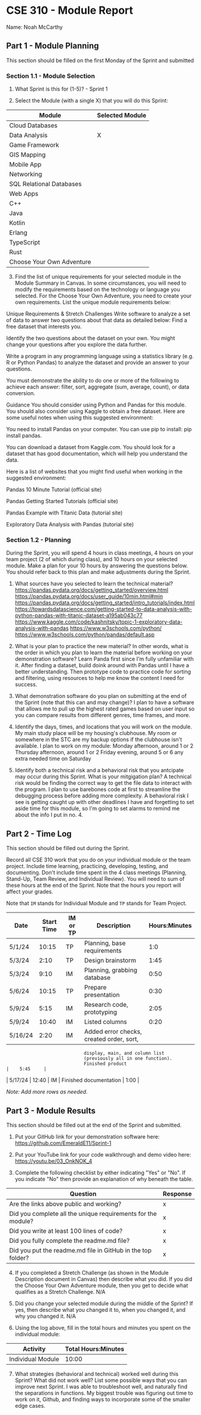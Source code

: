 # CSE 310 - Module Report

Name: Noah McCarthy

## Part 1 - Module Planning

This section should be filled on the first Monday of the Sprint and submitted

### Section 1.1 - Module Selection

1. What Sprint is this for (1-5)? - Sprint 1

2. Select the Module (with a single X) that you will do this Sprint:

|Module                   |Selected Module|
|-------------------------|---------------|
|Cloud Databases          |               |
|Data Analysis            |       X       |
|Game Framework           |               |
|GIS Mapping              |               |
|Mobile App               |               |
|Networking               |               |
|SQL Relational Databases |               |
|Web Apps                 |               |
|C++                      |               |
|Java                     |               |
|Kotlin                   |               |
|Erlang                   |               |
|TypeScript               |               |
|Rust                     |               |
|Choose Your Own Adventure|               |

3. Find the list of unique requirements for your selected module in the Module Summary in Canvas.  In some circumstances, you will need to modify the requirements based on the technology or language you selected.  For the Choose Your Own Adventure, you need to create your own requirements.  List the unique module requirements below:


Unique Requirements & Stretch Challenges
Write software to analyze a set of data to answer two questions about that data as detailed below:
Find a free dataset that interests you.

Identify the two questions about the dataset on your own. You might change your questions after you explore the data further.

Write a program in any programming language using a statistics library (e.g. R or Python Pandas) to analyze the dataset and provide an answer to your questions.

You must demonstrate the ability to do one or more of the following to achieve each answer: filter, sort, aggregate (sum, average, count), or data conversion.

Guidance
You should consider using Python and Pandas for this module. You should also consider using Kaggle to obtain a free dataset. Here are some useful notes when using this suggested environment:

You need to install Pandas on your computer. You can use pip to install: pip install pandas.

You can download a dataset from Kaggle.com. You should look for a dataset that has good documentation, which will help you understand the data.

Here is a list of websites that you might find useful when working in the suggested environment:

Pandas 10 Minute Tutorial (official site)

Pandas Getting Started Tutorials (official site)

Pandas Example with Titanic Data (tutorial site)

Exploratory Data Analysis with Pandas (tutorial site)



### Section 1.2 - Planning

During the Sprint, you will spend 4 hours in class meetings, 4 hours on your team project (2 of which during class), and 10 hours on your selected module.  Make a plan for your 10 hours by answering the questions below.  You should refer back to this plan and make adjustments during the Sprint.

1. What sources have you selected to learn the technical material?
https://pandas.pydata.org/docs/getting_started/overview.html
https://pandas.pydata.org/docs/user_guide/10min.html#min
https://pandas.pydata.org/docs/getting_started/intro_tutorials/index.html
https://towardsdatascience.com/getting-started-to-data-analysis-with-python-pandas-with-titanic-dataset-a195ab043c77
https://www.kaggle.com/code/kashnitsky/topic-1-exploratory-data-analysis-with-pandas
https://www.w3schools.com/python/
https://www.w3schools.com/python/pandas/default.asp


2. What is your plan to practice the new material?  In other words, what is the order in which you plan to learn the material before working on your demonstration software?
Learn Panda first since I'm fully unfamiliar with it. After finding a dataset, build doink around with Pandas until I have a better understanding. Then prototype code to practice code for sorting and filtering, using resources to help me know the content I need for success.

3. What demonstration software do you plan on submitting at the end of the Sprint (note that this can and may change)?
I plan to have a software that allows me to pull up the highest rated games based on user input so you can compare results from different genres, time frames, and more.

4. Identify the days, times, and locations that you will work on the module.
My main study place will be my housing's clubhouse. My room or somewhere in the STC are my backup options if the clubhouse isn't available.
I plan to work on my module:
Monday afternoon, around 1 or 2
Thursday afternoon, around 1 or 2
Friday evening, around 5 or 6
any extra needed time on Saturday

5. Identify both a technical risk and a behavioral risk that you antcipate may occur during this Sprint.  What is your mitgigation plan?
A technical risk would be finding the correct way to get the file data to interact with the program. I plan to use barebones code at first to streamline the debugging process before adding more complexity. A behavioral risk I see is getting caught up with other deadlines I have and forgetting to set aside time for this module, so I'm going to set alarms to remind me about the info I put in no. 4.

## Part 2 - Time Log

This section should be filled out during the Sprint. 

Record all CSE 310 work that you do on your individual module or the team project.  Include time learning, practicing, developing, testing, and documenting.  Don't include time spent in the 4 class meetings (Planning, Stand-Up, Team Review, and Individual Review).  You will need to sum of these hours at the end of the Sprint. Note that the hours you report will affect your grades.

Note that `IM` stands for Individual Module and `TP` stands for Team Project.  

|Date      |Start Time|IM or TP|Description                                 |Hours:Minutes|
|----------|----------|--------|--------------------------------------------|-------------|
| 5/1/24   |  10:15   |  TP    | Planning, base requirements              |    1:0      |
| 5/3/24   |  2:10    |  TP    | Design brainstorm                        |    1:45     |
| 5/3/24   |  9:10    |  IM    | Planning, grabbing database              |    0:50     |
| 5/6/24   |  10:15   |  TP    | Prepare presentation                     |    0:30     |
| 5/9/24   |  5:15    |  IM    | Research code, prototyping               |    2:05     |
| 5/9/24   |  10:40   |  IM    | Listed columns                           |    0:20     |
| 5/16/24  |  2:20    |  IM    | Added error checks, created order, sort, 
                                 display, main, and column list 
                                 (previously all in one function). 
                                 Finished product                         |    5:45     |
| 5/17/24  |  12:40   |  IM    | Finished documentation                   |    1:00     |

_Note: Add more rows as needed._


## Part 3 - Module Results

This section should be filled out at the end of the Sprint and submitted.

1. Put your GitHub link for your demonstration software here: 
https://github.com/EmeraldE11/Sprint-1

2. Put your YouTube link for your code walkthrough and demo video here:
https://youtu.be/03_OnkNOK_4

3. Complete the following checklist by either indicating "Yes" or "No". If you indicate "No" then provide an explanation of why beneath the table.

|Question                                                    |Response|
|------------------------------------------------------------|--------|
|Are the links above public and working?                     |   x    |
|Did you complete all the unique requirements for the module?|   x    |
|Did you write at least 100 lines of code?                   |   x    |
|Did you fully complete the readme.md file?                  |   x    |
|Did you put the readme.md file in GitHub in the top folder? |   x    |

4. If you completed a Stretch Challenge (as shown in the Module Description document in Canvas) then describe what you did.  If you did the Choose Your Own Adventure module, then you get to decide what qualifies as a Stretch Challenge.
N/A

5. Did you change your selected module during the middle of the Sprint?  If yes, then describe what you changed it to, when you changed it, and why you changed it.
N/A

6. Using the log above, fill in the total hours and minutes you spent on the individual module:

|Activity         |Total Hours:Minutes|
|-----------------|-------------------|
|Individual Module|      10:00        |

7. What strategies (behavioral and technical) worked well during this Sprint?  What did not work well?  List some possible ways that you can improve next Sprint.
I was able to troubleshoot well, and naturally find the separations in functions.
My biggest trouble was figuring out time to work on it, Github, and finding ways to incorporate some of the smaller edge cases.
